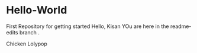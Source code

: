 # Hello-World
First Repository for getting started
Hello, Kisan 
YOu are here in the readme-edits branch .

Chicken
Lolypop
